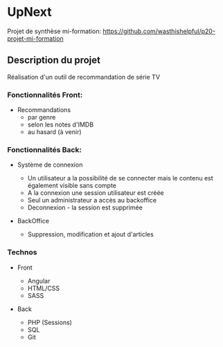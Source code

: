 # UpNext
Projet de synthèse mi-formation: https://github.com/wasthishelpful/p20-projet-mi-formation

## Description du projet
Réalisation d'un outil de recommandation de série TV 

### Fonctionnalités Front: 

* Recommandations 
    * par genre 
    * selon les notes d'IMDB
    * au hasard (à venir)


### Fonctionnalités Back: 

* Système de connexion 
    * Un utilisateur a la possibilité de se connecter mais le contenu est également visible sans compte
    * A la connexion une session utilisateur est créée
    * Seul un administrateur a accès au backoffice
    * Deconnexion - la session est supprimée 

* BackOffice 

    * Suppression, modification et ajout d'articles

  
### Technos

* Front 
    * Angular
    * HTML/CSS
    * SASS

* Back 
    * PHP (Sessions)
    * SQL
    * Git


